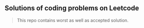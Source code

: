 ## Solutions of coding problems on Leetcode

> This repo contains worst as well as accepted solution.
